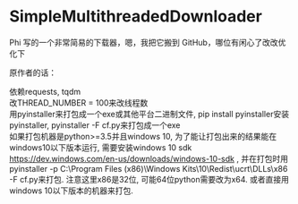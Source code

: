 # SimpleMultithreadedDownloader
Phi 写的一个非常简易的下载器，嗯，我把它搬到 GitHub，哪位有闲心了改改优化下


原作者的话：

依赖requests, tqdm  
改THREAD_NUMBER = 100来改线程数  
用pyinstaller来打包成一个exe或其他平台二进制文件, pip install pyinstaller安装pyinstaller, pyinstaller -F cf.py来打包成一个exe  
如果打包机器是python>=3.5并且windows 10, 为了能让打包出来的结果能在windows10以下版本运行, 需要安装windows 10 sdk https://dev.windows.com/en-us/downloads/windows-10-sdk , 并在打包时用pyinstaller -p C:\Program Files (x86)\Windows Kits\10\Redist\ucrt\DLLs\x86 -F cf.py来打包. 注意这里x86是32位, 可能64位python需要改为x64.
或者直接用windows 10以下版本的机器来打包.